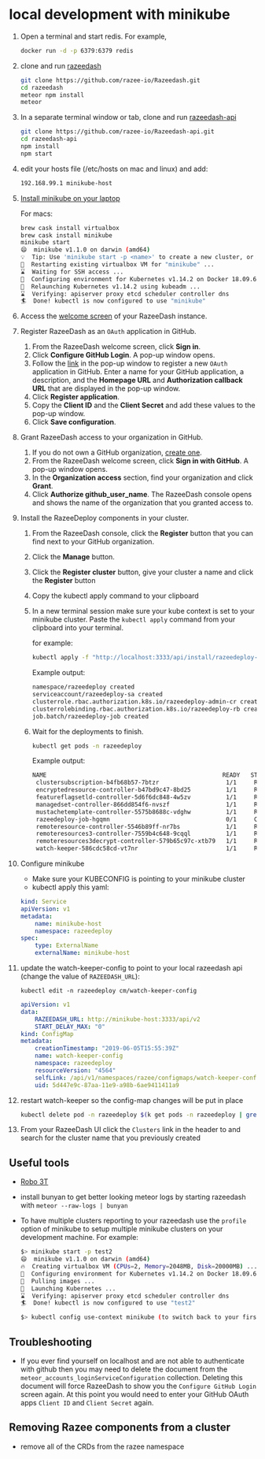 # local development with minikube

1. Open a terminal and start redis. For example,

    ```bash
    docker run -d -p 6379:6379 redis
    ```

1. clone and run [razeedash](https://github.com/razee-io/Razeedash.git)

    ```bash
    git clone https://github.com/razee-io/Razeedash.git
    cd razeedash
    meteor npm install
    meteor
    ```

1. In a separate terminal window or tab, clone and run [razeedash-api](https://github.com/razee-io/Razeedash-api.git)

    ```bash
    git clone https://github.com/razee-io/Razeedash-api.git
    cd razeedash-api
    npm install
    npm start
    ```

1. edit your hosts file (/etc/hosts on mac and linux) and add:

    ```bash
    192.168.99.1 minikube-host
    ```

1. [Install minikube on your laptop](https://kubernetes.io/docs/tasks/tools/install-minikube/)

    For macs:

    ```bash
    brew cask install virtualbox
    brew cask install minikube
    minikube start
    😄  minikube v1.1.0 on darwin (amd64)
    💡  Tip: Use 'minikube start -p <name>' to create a new cluster, or 'minikube delete' to delete this one.
    🔄  Restarting existing virtualbox VM for "minikube" ...
    ⌛  Waiting for SSH access ...
    🐳  Configuring environment for Kubernetes v1.14.2 on Docker 18.09.6
    🔄  Relaunching Kubernetes v1.14.2 using kubeadm ...
    ⌛  Verifying: apiserver proxy etcd scheduler controller dns
    🏄  Done! kubectl is now configured to use "minikube"
    ```

1. Access the [welcome screen](http://localhost:3000) of your RazeeDash instance.

1. Register RazeeDash as an `OAuth` application in GitHub.

    1. From the RazeeDash welcome screen, click **Sign in**.
    2. Click **Configure GitHub Login**. A pop-up window opens.
    3. Follow the [link](https://github.com/settings/applications/new) in the pop-up window to register a new `OAuth` application in GitHub. Enter a name for your GitHub application, a description, and the **Homepage URL** and **Authorization callback URL** that are displayed in the pop-up window.
    4. Click **Register application**.
    5. Copy the **Client ID** and the **Client Secret** and add these values to the pop-up window.
    6. Click **Save configuration**.

1. Grant RazeeDash access to your organization in GitHub.

    1. If you do not own a GitHub organization, [create one](https://help.github.com/en/articles/creating-a-new-organization-from-scratch).
    2. From the RazeeDash welcome screen, click **Sign in with GitHub**. A pop-up window opens.
    3. In the **Organization access** section, find your organization and click **Grant**.
    4. Click **Authorize github_user_name**. The RazeeDash console opens and shows the name of the organization that you granted access to.

1. Install the RazeeDeploy components in your cluster.

    1. From the RazeeDash console, click the **Register** button that you can find next to your GitHub organization.
    2. Click the **Manage** button.
    3. Click the **Register cluster** button, give your cluster a name and click the **Register** button
    4. Copy the kubectl apply command to your clipboard
    5. In a new terminal session make sure your kube context is set to your minikube cluster. Paste the `kubectl apply` command from your clipboard into your terminal.

       for example:

       ```bash
       kubectl apply -f "http://localhost:3333/api/install/razeedeploy-job?orgKey=orgApiKey-abc123-abc12-aaaa-aaaa-a34de71952b7&clusterId=abcdefg-bbbb-4940-946d-33911220ceb0"
       ```

       Example output:

       ```bash
       namespace/razeedeploy created
       serviceaccount/razeedeploy-sa created
       clusterrole.rbac.authorization.k8s.io/razeedeploy-admin-cr created
       clusterrolebinding.rbac.authorization.k8s.io/razeedeploy-rb created
       job.batch/razeedeploy-job created
       ```

    6. Wait for the deployments to finish.

       ```bash
       kubectl get pods -n razeedeploy
       ```

       Example output:

       ```bash
       NAME                                                  READY   STATUS      RESTARTS   AGE
        clustersubscription-b4fb68b57-7btzr                   1/1     Running     0          79s
        encryptedresource-controller-b47bd9c47-8bd25          1/1     Running     0          74s
        featureflagsetld-controller-5d6f6dc848-4w5zv          1/1     Running     0          74s
        managedset-controller-866dd854f6-nvszf                1/1     Running     0          73s
        mustachetemplate-controller-5575b8688c-vdghw          1/1     Running     0          75s
        razeedeploy-job-hgqmn                                 0/1     Completed   0          89s
        remoteresource-controller-5546b89ff-nr7bs             1/1     Running     0          78s
        remoteresources3-controller-7559b4c648-9cqql          1/1     Running     0          78s
        remoteresources3decrypt-controller-579b65c97c-xtb79   1/1     Running     0          76s
        watch-keeper-586cdc58cd-vt7nr                         1/1     Running     0          79s
       ```

1. Configure minikube

    - Make sure your KUBECONFIG is pointing to your minikube cluster
    - kubectl apply this yaml:

    ```yaml
    kind: Service
    apiVersion: v1
    metadata:
        name: minikube-host
        namespace: razeedeploy
    spec:
        type: ExternalName
        externalName: minikube-host
    ```

1. update the watch-keeper-config to point to your local razeedash api (change the value of `RAZEEDASH_URL`):

    `kubectl edit -n razeedeploy cm/watch-keeper-config`

    ```yaml
    apiVersion: v1
    data:
        RAZEEDASH_URL: http://minikube-host:3333/api/v2
        START_DELAY_MAX: "0"
    kind: ConfigMap
    metadata:
        creationTimestamp: "2019-06-05T15:55:39Z"
        name: watch-keeper-config
        namespace: razeedeploy
        resourceVersion: "4564"
        selfLink: /api/v1/namespaces/razee/configmaps/watch-keeper-config
        uid: 5d447e9c-87aa-11e9-a98b-6ae9411411a9
    ```

1. restart watch-keeper so the config-map changes will be put in place

    ```bash
    kubectl delete pod -n razeedeploy $(k get pods -n razeedeploy | grep watch-keeper | awk '{ print $1}')
    ```

1. From your RazeeDash UI click the `Clusters` link in the header to and search for the cluster name that you previously created

## Useful tools

- [Robo 3T](https://robomongo.org/download)
- install bunyan to get better looking meteor logs by starting razeedash with `meteor --raw-logs | bunyan`
- To have multiple clusters reporting to your razeedash use the `profile` option of minikube to setup multiple minikube clusters on your development machine.  For example:

    ```bash
    $> minikube start -p test2
    😄  minikube v1.1.0 on darwin (amd64)
    🔥  Creating virtualbox VM (CPUs=2, Memory=2048MB, Disk=20000MB) ...
    🐳  Configuring environment for Kubernetes v1.14.2 on Docker 18.09.6
    🚜  Pulling images ...
    🚀  Launching Kubernetes ...
    ⌛  Verifying: apiserver proxy etcd scheduler controller dns
    🏄  Done! kubectl is now configured to use "test2"

    $> kubectl config use-context minikube (to switch back to your first cluster)
    ```

## Troubleshooting

- If you ever find yourself on localhost and are not able to authenticate with github then you may need to delete the document from the `meteor_accounts_loginServiceConfiguration` collection.  Deleting this document will force RazeeDash to show you the `Configure GitHub Login` screen again.  At this point you would need to enter your GitHub OAuth apps `Client ID` and `Client Secret` again.

## Removing Razee components from a cluster

- remove all of the CRDs from the razee namespace

